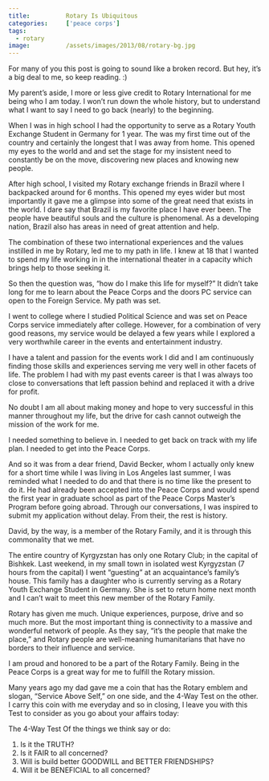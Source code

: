 ```yaml
---
title:			Rotary Is Ubiquitous
categories:		['peace corps']
tags:
  - rotary
image:			/assets/images/2013/08/rotary-bg.jpg
---
```


For many of you this post is going to sound like a broken record. But hey, it’s a big deal to me, so keep reading. :)

My parent’s aside, I more or less give credit to Rotary International for me being who I am today. I won’t run down the whole history, but to understand what I want to say I need to go back (nearly) to the beginning.

When I was in high school I had the opportunity to serve as a Rotary Youth Exchange Student in Germany for 1 year. The was my first time out of the country and certainly the longest that I was away from home. This opened my eyes to the world and and set the stage for my insistent need to constantly be on the move, discovering new places and knowing new people.

After high school, I visited my Rotary exchange friends in Brazil where I backpacked around for 6 months. This opened my eyes wider but most importantly it gave me a glimpse into some of the great need that exists in the world. I dare say that Brazil is my favorite place I have ever been. The people have beautiful souls and the culture is phenomenal. As a developing nation, Brazil also has areas in need of great attention and help.

The combination of these two international experiences and the values instilled in me by Rotary, led me to my path in life. I knew at 18 that I wanted to spend my life working in in the international theater in a capacity which brings help to those seeking it.

So then the question was, “how do I make this life for myself?” It didn’t take long for me to learn about the Peace Corps and the doors PC service can open to the Foreign Service. My path was set.

I went to college where I studied Political Science and was set on Peace Corps service immediately after college. However, for a combination of very good reasons, my service would be delayed a few years while I explored a very worthwhile career in the events and entertainment industry.

I have a talent and passion for the events work I did and I am continuously finding those skills and experiences serving me very well in other facets of life. The problem I had with my past events career is that I was always too close to conversations that left passion behind and replaced it with a drive for profit.

No doubt I am all about making money and hope to very successful in this manner throughout my life, but the drive for cash cannot outweigh the mission of the work for me.

I needed something to believe in. I needed to get back on track with my life plan. I needed to get into the Peace Corps.

And so it was from a dear friend, David Becker, whom I actually only knew for a short time while I was living in Los Angeles last summer, I was reminded what I needed to do and that there is no time like the present to do it. He had already been accepted into the Peace Corps and would spend the first year in graduate school as part of the Peace Corps Master’s Program before going abroad. Through our conversations, I was inspired to submit my application without delay. From their, the rest is history.

David, by the way, is a member of the Rotary Family, and it is through this commonality that we met.

The entire country of Kyrgyzstan has only one Rotary Club; in the capital of Bishkek. Last weekend, in my small town in isolated west Kyrgyzstan (7 hours from the capital) I went “guesting” at an acquaintance’s family’s house. This family has a daughter who is currently serving as a Rotary Youth Exchange Student in Germany. She is set to return home next month and I can’t wait to meet this new member of the Rotary Family.

Rotary has given me much. Unique experiences, purpose, drive and so much more. But the most important thing is connectivity to a massive and wonderful network of people. As they say, “it’s the people that make the place,” and Rotary people are well-meaning humanitarians that have no borders to their influence and service.

I am proud and honored to be a part of the Rotary Family. Being in the Peace Corps is a great way for me to fulfill the Rotary mission.

Many years ago my dad gave me a coin that has the Rotary emblem and slogan, “Service Above Self,” on one side, and the 4-Way Test on the other. I carry this coin with me everyday and so in closing, I leave you with this Test to consider as you go about your affairs today:

The 4-Way Test Of the things we think say or do:

1. Is it the TRUTH?
2. Is it FAIR to all concerned?
3. Will is build better GOODWILL and BETTER FRIENDSHIPS?
4. Will it be BENEFICIAL to all concerned?
